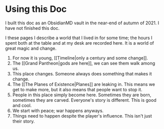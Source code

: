 # Using this Doc
I built this doc as an ObsidianMD vault in the near-end of autumn of 2021. I have not finished this doc. 

I these pages I describe a world that I lived in for some time; the hours I spent both at the table and at my desk are recorded here. It is a world of great magic and change. 
1. For now it is young, [[Timeline|only a century and some change]]. 
2. The [[Grand Pantheon|gods are here]], we can see them walk among us.
3. This place changes. Someone always does something that makes it change.
4. The [[The Planes of Existence|Planes]] are leaking in. This means we get to make more, but it also means that people want to stop it.
5. People in this place simply become here. Sometimes they are born, sometimes they are carved. Everyone's story is different. This is good and cool.
6. We start with peace; war happens anyways.
7. Things need to happen despite the player's influence. This isn't just their story.